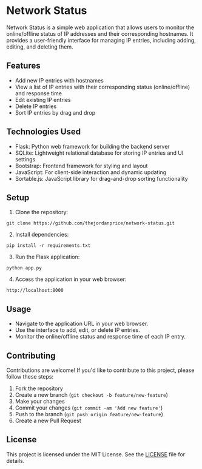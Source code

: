 # Network Status

Network Status is a simple web application that allows users to monitor the online/offline status of IP addresses and their corresponding hostnames. It provides a user-friendly interface for managing IP entries, including adding, editing, and deleting them.

## Features

- Add new IP entries with hostnames
- View a list of IP entries with their corresponding status (online/offline) and response time
- Edit existing IP entries
- Delete IP entries
- Sort IP entries by drag and drop

## Technologies Used

- Flask: Python web framework for building the backend server
- SQLite: Lightweight relational database for storing IP entries and UI settings
- Bootstrap: Frontend framework for styling and layout
- JavaScript: For client-side interaction and dynamic updating
- Sortable.js: JavaScript library for drag-and-drop sorting functionality

## Setup

1. Clone the repository:

```git clone https://github.com/thejordanprice/network-status.git```

2. Install dependencies:

```pip install -r requirements.txt```

3. Run the Flask application:

```python app.py```

4. Access the application in your web browser:

```http://localhost:8000```

## Usage

- Navigate to the application URL in your web browser.
- Use the interface to add, edit, or delete IP entries.
- Monitor the online/offline status and response time of each IP entry.

## Contributing

Contributions are welcome! If you'd like to contribute to this project, please follow these steps:

1. Fork the repository
2. Create a new branch (`git checkout -b feature/new-feature`)
3. Make your changes
4. Commit your changes (`git commit -am 'Add new feature'`)
5. Push to the branch (`git push origin feature/new-feature`)
6. Create a new Pull Request

## License

This project is licensed under the MIT License. See the [LICENSE](LICENSE) file for details.
